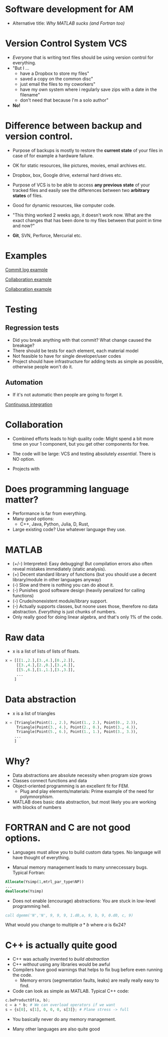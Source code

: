 # Software development for AM

* Alternative title: *Why MATLAB sucks (and Fortran too)*



# Version Control System VCS
  - *Everyone* that is writing text files should be using version control for everything.
  - "But I ...
      - have a Dropbox to store my files"
      - saved a copy on the common disc"
      - just email the files to my coworkers"
      - have my own system where i regularly save zips with a date in the filename"
      - don't need that because I'm a solo author"
  - **No!**

# Difference between backup and version control.

* Purpose of backups is mostly to restore the **current state** of your files in case of for example a hardware failure.
* OK for static resources, like pictures, movies, email archives etc.
* Dropbox, box, Google drive, external hard drives etc.

* Purpose of VCS is to be able to access **any previous state** of your tracked files and easily see the differences between two **arbitrary states** of files.
* Good for dynamic resources, like computer code.
* "This thing worked 2 weeks ago, it doesn't work now. What are the exact changes that has been done to my files between that point in time and now?"
* **Git**, SVN, Perforce, Mercurial etc.

# Examples

[Commit log example](https://github.com/KristofferC/Phon/commits/master)

[Collaboration example](https://github.com/KristofferC/Phon/pull/2)

[Collaboration example](https://github.com/Micket/oofem/network)


# Testing
## Regression tests
  * Did you break anything with that commit? What change caused the breakage?
  * There should be tests for each element, each material model
  * Not feasible to have for single developer/user codes
  * Project should have infrastructure for adding tests as simple as possible, otherwise people won't do it.

## Automation
  * If it's not automatic then people are going to forget it.

[Continuous integration](https://travis-ci.org/KristofferC/Phon/builds)


# Collaboration
  * Combined efforts leads to high quality code: Might spend a bit more time on your 1 component, but you get other components for free.
  * The code will be large: VCS and testing absolutely *essential*. There is NO option.

  * Projects with 



# Does programming language matter?

  * Performance is far from everything.
  * Many good options:
      * C++, Java, Python, Julia, D, Rust, 
  * Large existing code? Use whatever language they use.


# MATLAB
  * (+/-) Interpreted: Easy debugging! But compilation errors also often reveal mistakes immediately (static analysis).
  * (+) Decent standard library of functions (but you should use a decent library/module in other languages anyway)
  * (-) Slow and there is nothing you can do about it.
  * (-) Punishes good software design (heavily penalized for calling functions)
  * (-) Crude/nonexistent module/library support.
  * (-) Actually supports classes, but noone uses those, therefore no data abstraction. *Everything* is just chunks of numbers.
  * Only really good for doing linear algebra, and that's only 1% of the code.

# Raw data

  * x is a list of lists of lists of floats.

```python
x = [[[1.,2.],[3.,4.],[0.,2.]],
     [[3.,4.],[2.,0.],[3.,4.]],
     [[5.,6.],[1.,1.],[3.,3.]],
     ...
    ]
```

  
# Data abstraction

  * x is a list of triangles

```python
x = [Triangle(Point(1., 2.), Point(1., 2.), Point(0., 2.)),
     Triangle(Point(3., 4.), Point(2., 0.), Point(3., 4.)),
     Triangle(Point(5., 6.), Point(1., 1.), Point(3., 3.)),
    ...
    ]
```

# Why?
  * Data abstractions are absolute necessity when program size grows
  * Classes connect functions and data
  * Object-oriented programming is an excellent fit for FEM.
      * Plug and play elements/materials: Prime example of the need for polymnorphism.
  * MATLAB does basic data abstraction, but most likely you are working with blocks of numbers


# FORTRAN and C are not good options.
  * Languages must allow you to build custom data types. No language will have thought of everything.

  * Manual memory management leads to many unneccessary bugs. Typical Fortran:
  
```fortran
Allocate(Ysimp(1,mtrl_par_type%NP))
...
deallocate(Ysimp)
```

  * Does not enable (encourage) abstractions: You are stuck in low-level programming hell.


```fortran
call dgemm('N','N', 9, 9, 9, 1.d0,a, 9, b, 9, 0.d0, c, 9)
```
What would you change to multiple $a*b$ where $a$ is 6x24?



# C++ is actually quite good
  * C++ was actually invented to *build abstraction*
  * C++ *without* using any libraries would be awful
  * Compilers have good warnings that helps to fix bug before even running the code.
      * Memory errors (segmentation faults, leaks) are really really easy to find.
  * Code can look as simple as MATLAB. Typical C++ code:

```python
c.beProductOf(a, b);
c = a * b; # We can overload operators if we want
s = {s[0], s[1], 0, 0, 0, s[3]}; # Plane stress -> full
```

  * You basically never do any memory management.

  * Many other languages are also quite good
